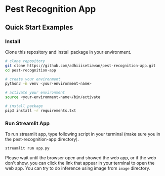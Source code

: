 # Pest Recognition App

## Quick Start Examples

### Install
Clone this repository and install package in your environment.
```bash
# clone repository
git clone https://github.com/adhiiisetiawan/pest-recognition-app.git  
cd pest-recognition-app

# create your environment
python3 -m venv <your-environment-name>

# activate your environment
source <your-environment-name>/bin/activate

# install package
pip3 install -r requirements.txt
```

### Run Streamlit App
To run streamlit app, type following script in your terminal (make sure you in the pest-recognition-app directory).
```bash
streamlit run app.py
```
Please wait until the browser open and showed the web app, or if the web don't show, you can click the link that appear in your terminal to open the web app. You can try to do inference using image from `image` directory. 
